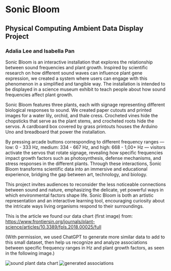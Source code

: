 # Sonic Bloom

## Physical Computing Ambient Data Display Project
 
### Adalia Lee and Isabella Pan

Sonic Bloom is an interactive installation that explores the relationship between sound frequencies and plant growth. Inspired by scientific research on how different sound waves can influence plant gene expression, we created a system where users can engage with this phenomenon in a simplified and tangible way. The installation is intended to be displayed in a science museum exhibit to teach people about how sound frequencies affect plant growth.

Sonic Bloom features three plants, each with signage representing different biological responses to sound. We created paper cutouts and printed images for a water lily, orchid, and thale cress. Crocheted vines hide the chopsticks that serve as the plant stems, and crocheted roots hide the servos. A cardboard box covered by grass printouts houses the Arduino Uno and breadboard that power the installation.

By pressing arcade buttons corresponding to different frequency ranges — low: 0 - 333 Hz, medium: 334 - 667 Hz, and high: 668 - 1,00+ Hz — visitors activate the servos that rotate signage, revealing how specific frequencies impact growth factors such as photosynthesis, defense mechanisms, and stress responses in the different plants. Through these interactions, Sonic Bloom transforms scientific data into an immersive and educational experience, bridging the gap between art, technology, and biology.

This project invites audiences to reconsider the less noticeable connections between sound and nature, emphasizing the delicate, yet powerful ways in which environmental factors shape life. Sonic Bloom is both an artistic representation and an interactive learning tool, encouraging curiosity about the intricate ways living organisms respond to their surroundings.

This is the article we found our data chart (first image) from: https://www.frontiersin.org/journals/plant-science/articles/10.3389/fpls.2018.00025/full

(With permission, we used ChatGPT to generate more similar data to add to this small dataset, then help us recognize and analyze associations between specific frequency ranges in Hz and plant growth factors, as seen in the following image.)

![sound   plant data chart](https://github.com/user-attachments/assets/29f690c8-c007-4ce1-afa9-5a91d63b6324)
![generated associations](https://github.com/user-attachments/assets/6a477efc-90e6-4fbc-af80-ca33ecb9d290)

